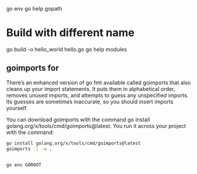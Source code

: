 go env
go help gopath        

# Build with different name
go build -o hello_world hello.go
go help modules


## goimports for 

There’s an enhanced version of go fmt available called goimports that also cleans up your import statements. It puts them in alphabetical order, removes unused imports, and attempts to guess any unspecified imports. Its guesses are sometimes inaccurate, so you should insert imports yourself.

You can download goimports with the command go install golang.org/x/tools/cmd/goimports@latest. You run it across your project with the command:

```sh
go install golang.org/x/tools/cmd/goimports@latest
goimports -l -w .


go env GOROOT
```

